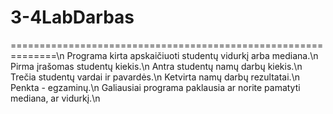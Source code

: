 # 3-4LabDarbas
==============================================================\n
Programa kirta apskaičiuoti studentų vidurkį arba mediana.\n
Pirma įrašomas studentų kiekis.\n
Antra studentų namų darbų kiekis.\n
Trečia studentų vardai ir pavardės.\n
Ketvirta namų darbų rezultatai.\n
Penkta - egzaminų.\n
Galiausiai programa paklausia ar norite pamatyti mediana, ar vidurkį.\n
